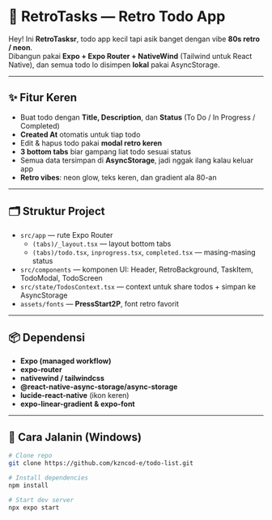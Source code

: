 # 🌟 RetroTasks — Retro Todo App

Hey! Ini **RetroTasksr**, todo app kecil tapi asik banget dengan vibe **80s retro / neon**.  
Dibangun pakai **Expo + Expo Router + NativeWind** (Tailwind untuk React Native), dan semua todo lo disimpen **lokal** pakai AsyncStorage.  

---

## ✨ Fitur Keren
- Buat todo dengan **Title, Description**, dan **Status** (To Do / In Progress / Completed)  
- **Created At** otomatis untuk tiap todo  
- Edit & hapus todo pakai **modal retro keren**  
- **3 bottom tabs** biar gampang liat todo sesuai status  
- Semua data tersimpan di **AsyncStorage**, jadi nggak ilang kalau keluar app  
- **Retro vibes**: neon glow, teks keren, dan gradient ala 80-an  

---

## 🗂 Struktur Project
- `src/app` — rute Expo Router  
  - `(tabs)/_layout.tsx` — layout bottom tabs  
  - `(tabs)/todo.tsx`, `inprogress.tsx`, `completed.tsx` — masing-masing status  
- `src/components` — komponen UI: Header, RetroBackground, TaskItem, TodoModal, TodoScreen  
- `src/state/TodosContext.tsx` — context untuk share todos + simpan ke AsyncStorage  
- `assets/fonts` — **PressStart2P**, font retro favorit  

---

## 📦 Dependensi
- **Expo (managed workflow)**  
- **expo-router**  
- **nativewind / tailwindcss**  
- **@react-native-async-storage/async-storage**  
- **lucide-react-native** (ikon keren)  
- **expo-linear-gradient & expo-font**  

---

## 🚀 Cara Jalanin (Windows)
```bash
# Clone repo
git clone https://github.com/kzncod-e/todo-list.git

# Install dependencies
npm install

# Start dev server
npx expo start
